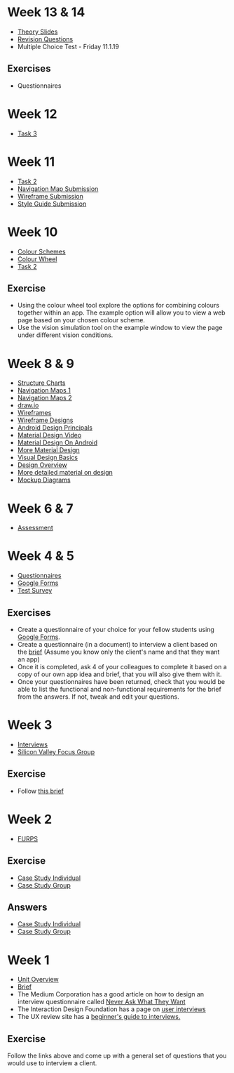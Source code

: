# Week 13 & 14

* [Theory Slides](https://docs.google.com/presentation/d/1cRsOdP0loF4g_zapRgVuSsijdZPlmZ1AxlvRg23itdI/edit?usp=sharing)
* [Revision Questions](https://docs.google.com/document/d/1l4Alw0Cm9Aybd3V1IZ3Wg-JDBSNzhhBia0ZjDYuKMXY/edit?usp=sharing)
* Multiple Choice Test - Friday 11.1.19

## Exercises

* Questionnaires

# Week 12 

* [Task 3](https://docs.google.com/document/d/1qq00gIVzoQPNKNj_mNczoclW4AQQ7j4xUJIxU9HZbTA/edit?usp=sharing)

# Week 11

* [Task 2](https://docs.google.com/document/d/1DWkdptqxSxyNvFCUwGY_wuXHFyPnspyJSNyZHHnlkME/edit?usp=sharing)
* [Navigation Map Submission](http://moodle.forthvalley.ac.uk/moodle/mod/assign/view.php?id=84405)
* [Wireframe Submission](http://moodle.forthvalley.ac.uk/moodle/mod/assign/view.php?id=85432)
* [Style Guide Submission](http://moodle.forthvalley.ac.uk/moodle/mod/assign/view.php?id=85433)

# Week 10

* [Colour Schemes](https://medium.com/@Adoriasoft/mobile-app-design-14-trendy-color-schemes-2669b5bb77d3)
* [Colour Wheel](http://www.paletton.com)
* [Task 2](https://docs.google.com/document/d/1DWkdptqxSxyNvFCUwGY_wuXHFyPnspyJSNyZHHnlkME/edit?usp=sharing)

## Exercise

* Using the colour wheel tool explore the options for combining colours together within an app. The example option will allow you to view a web page based on your chosen colour scheme.
* Use the vision simulation tool on the example window to view the page under different vision conditions.

# Week 8 & 9 

* [Structure Charts](https://www.bbc.com/bitesize/guides/zw472hv/revision/3)
* [Navigation Maps 1](http://www.userfocus.co.uk/consultancy/cardsorting.html)
* [Navigation Maps 2](http://www.userfocus.co.uk/articles/cardgames.html)
* [draw.io](https://www.draw.io/)
* [Wireframes](https://www.userfocus.co.uk/consultancy/wireframing.html)
* [Wireframe Designs](http://www.asch.org.uk/teaching/webdesign/design/visual.html)
* [Android Design Principals](https://material.io)
* [Material Design Video](https://www.youtube.com/watch?v=rrT6v5sOwJg)
* [Material Design On Android](https://developer.android.com/guide/topics/ui/look-and-feel/)
* [More Material Design](https://en.wikipedia.org/wiki/Material_Design)
* [Visual Design Basics](https://www.usability.gov/what-and-why/visual-design.html)
* [Design Overview](https://www.johnlovett.com/design-overview)
* [More detailed material on design](https://www.johnlovett.com/elements-and-principles-of-design)
* [Mockup Diagrams](https://moqups.com/)

<!--
* [Assessment Submission](http://moodle.forthvalley.ac.uk/moodle/mod/assign/view.php?id=84405)
-->

# Week 6 & 7

* [Assessment](http://moodle.forthvalley.ac.uk/moodle/mod/assign/view.php?id=81693)

# Week 4 & 5

* [Questionnaires](https://docs.google.com/presentation/d/1EpmKUsiqmfO-tyyKdQZ8Wu8Mas_OT7tZNJbkLd8iIRU/edit?usp=sharing)
* [Google Forms](https://www.google.co.uk/forms/about/)
* [Test Survey](https://goo.gl/forms/PuVFkZKEFQcR8bCw2)

## Exercises

* Create a questionnaire of your choice for your fellow students using [Google Forms](https://www.google.co.uk/forms/about/).
* Create a questionnaire (in a document) to interview a client based on the [brief](https://docs.google.com/document/d/14jClyikEEg4y7izCmi8fKC5y-_GAxNU8uuYYHV2w46s/edit?usp=sharing) (Assume you know only the client's name and that they want an app)
* Once it is completed, ask 4 of your colleagues to complete it based on a copy of our own app idea and brief, that you will also give them with it. 
* Once your questionnaires have been returned, check that you would be able to list the functional and non-functional requirements for the brief from the answers.  If not, tweak and edit your questions.

# Week 3

* [Interviews](https://drive.google.com/open?id=1hfuy5ZDxsHKppmqeUqpj_AYIM1M9gCaCo_tqrD9E5rc)
* [Silicon Valley Focus Group](https://www.youtube.com/watch?reload=9&v=Sx1J3S6vUJ8)

## Exercise

* Follow [this brief](https://docs.google.com/document/d/1Uj3-PuoTG5XLH36EQhjtzcuCrPZICifjex_0R4-OWGA/edit?usp=sharing) 

# Week 2

* [FURPS](https://docs.google.com/presentation/d/1sqW2vP5MMhvk2SPUQlaIUPQDsI-3OijJfoF5OOgiHCs/edit?usp=sharing)

## Exercise

* [Case Study Individual](https://docs.google.com/document/d/1TGEHditXC_XBa_aBE6812WY9b-gtmaJmNXg11s72GS8/edit?usp=sharing)
* [Case Study Group](https://docs.google.com/document/d/1X_-j0fbgXxoB2OnA6dWkWvhosEcRzxusB4lIjzHbjFU/edit?usp=sharing)
## Answers

* [Case Study Individual](https://docs.google.com/document/d/14NWk1uO2t3lvKKMSB-zmEWEWnlOGbWj5blEQ4DueKak/edit?usp=sharing)
* [Case Study Group](https://docs.google.com/document/d/18fWhAZA5aHWxGhcWRrzhkJ1PqQRK1Y8kugPWAUvqSOg/edit?usp=sharing)
<!--
-->

# Week 1

* [Unit Overview](https://docs.google.com/presentation/d/16lRaWKJHANR3Yu3z-bP9o1CAyIfHq7lRLsHtP1GLuHo/edit?usp=sharing)
* [Brief](https://docs.google.com/document/d/14jClyikEEg4y7izCmi8fKC5y-_GAxNU8uuYYHV2w46s/edit?usp=sharing)
* The Medium Corporation has a good article on how to design an interview questionnaire called [Never Ask What They Want](https://medium.com/user-research/never-ask-what-they-want-3-better-questions-to-ask-in-user-interviews-aeddd2a2101e)
* The Interaction Design Foundation has a page on [user interviews](https://www.interaction-design.org/literature/article/how-to-conduct-user-interviews)
* The UX review site has a [beginner's guide to interviews.](https://theuxreview.co.uk/user-interviews-the-beginners-guide/)

## Exercise

Follow the links above and come up with a general set of questions that you would use to interview a client.
 
